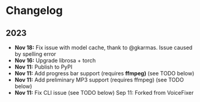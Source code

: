 # Changelog

## 2023

* **Nov 18:** Fix issue with model cache, thank to @gkarmas. Issue caused by spelling error
* **Nov 16:** Upgrade librosa + torch
* **Nov 11:** Publish to PyPI
* **Nov 11:** Add progress bar support (requires **ffmpeg)** (see TODO below)
* **Nov 11:** Add preliminary MP3 support (requires ffmpeg) (see TODO below)
* **Nov 11:** Fix CLI issue (see TODO below)
Sep 11: Forked from VoiceFixer